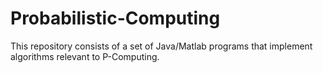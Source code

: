 # Probabilistic-Computing
This repository consists of a set of Java/Matlab programs that implement algorithms relevant to P-Computing.
